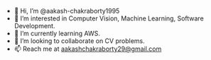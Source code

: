 - 👋 Hi, I’m @aakash-chakraborty1995
- 👀 I’m interested in Computer Vision, Machine Learning, Software Development.
- 🌱 I’m currently learning AWS.
- 💞️ I’m looking to collaborate on CV problems.
- 📫 Reach me at aakashchakraborty29@gmail.com

<!---
aakash-chakraborty1995/aakash-chakraborty1995 is a ✨ special ✨ repository because its `README.md` (this file) appears on your GitHub profile.
You can click the Preview link to take a look at your changes.
--->
